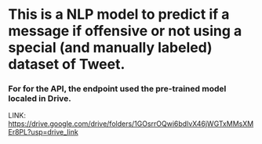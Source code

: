 # This is a NLP model to predict if a message if offensive or not using a special (and manually labeled) dataset of Tweet. 
### For for the API, the endpoint used the pre-trained model localed in Drive. 
LINK: https://drive.google.com/drive/folders/1GOsrrOQwi6bdlvX46jWGTxMMsXMEr8PL?usp=drive_link
